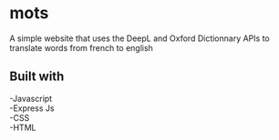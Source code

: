 # mots
A simple website that uses the DeepL and Oxford Dictionnary APIs to translate words from french to english

## **Built with**

-Javascript
<br/>
-Express Js
<br/>
-CSS
<br/>
-HTML
